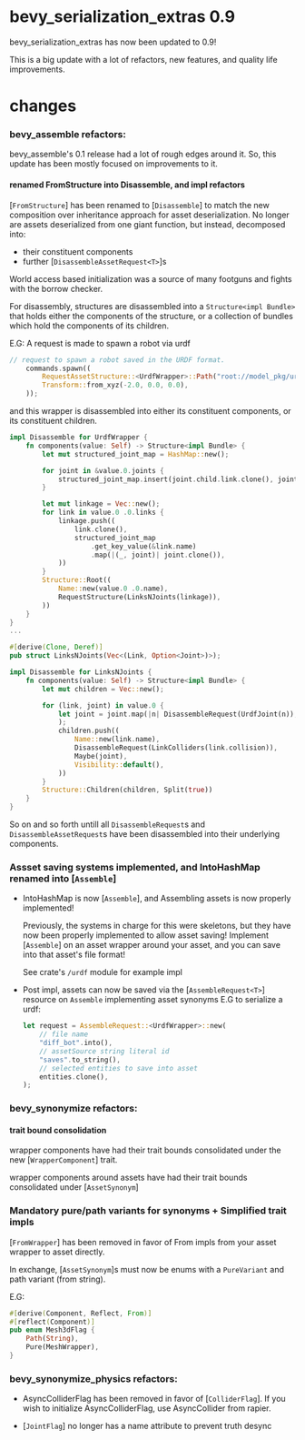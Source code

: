 

# bevy_serialization_extras 0.9

bevy_serialization_extras has now been updated to 0.9!

This is a big update with a lot of refactors, new features, and quality life improvements.

# changes


### bevy_assemble refactors:

bevy_assemble's 0.1 release had a lot of rough edges around it. So, this update has been mostly focused on improvements to it.

#### renamed FromStructure into Disassemble, and impl refactors

[`FromStructure`] has been renamed to [`Disassemble`] to match the new composition over inheritance approach for asset deserialization. No longer are assets deserialized from one giant function, but instead, decomposed into:

- their constituent components
- further [`DisassembleAssetRequest<T>`]s


World access based initialization was a source of many footguns and fights with the borrow checker.

For disassembly, structures are disassembled into a `Structure<impl Bundle>` that holds either the components of the structure, or a collection of bundles which hold the components of its children. 

E.G: A request is made to spawn a robot via urdf

```rust
// request to spawn a robot saved in the URDF format.
    commands.spawn((
        RequestAssetStructure::<UrdfWrapper>::Path("root://model_pkg/urdf/diff_bot.xml".to_owned()),
        Transform::from_xyz(-2.0, 0.0, 0.0),
    ));
```

and this wrapper is disassembled into either its constituent components, or its constituent children.

```rust
impl Disassemble for UrdfWrapper {
    fn components(value: Self) -> Structure<impl Bundle> {
        let mut structured_joint_map = HashMap::new();

        for joint in &value.0.joints {
            structured_joint_map.insert(joint.child.link.clone(), joint.clone());
        }

        let mut linkage = Vec::new();
        for link in value.0 .0.links {
            linkage.push((
                link.clone(),
                structured_joint_map
                    .get_key_value(&link.name)
                    .map(|(_, joint)| joint.clone()),
            ))
        }
        Structure::Root((
            Name::new(value.0 .0.name),
            RequestStructure(LinksNJoints(linkage)),
        ))
    }
}
...

#[derive(Clone, Deref)]
pub struct LinksNJoints(Vec<(Link, Option<Joint>)>);

impl Disassemble for LinksNJoints {
    fn components(value: Self) -> Structure<impl Bundle> {
        let mut children = Vec::new();

        for (link, joint) in value.0 {
            let joint = joint.map(|n| DisassembleRequest(UrdfJoint(n)),
            );
            children.push((
                Name::new(link.name),
                DisassembleRequest(LinkColliders(link.collision)),
                Maybe(joint),
                Visibility::default(),
            ))
        }
        Structure::Children(children, Split(true))
    }
}
```

So on and so forth untill all `DisassembleRequest`s and `DisassembleAssetRequest`s have been disassembled into their underlying components.



### Assset saving systems implemented, and IntoHashMap renamed into [`Assemble`]

- 
    IntoHashMap is now [`Assemble`], and Assembling assets is now properly implemented!

    Previously, the systems in charge for this were skeletons, but they have now been properly implemented to allow asset saving! Implement [`Assemble`] on an asset wrapper around your asset, and you can save into that asset's file format!

    See crate's `/urdf` module for example impl


- 
    Post impl, assets can now be saved via the [`AssembleRequest<T>`] resource on `Assemble` implementing asset synonyms E.G to serialize a urdf:
    ```rust
    let request = AssembleRequest::<UrdfWrapper>::new(
        // file name
        "diff_bot".into(),
        // assetSource string literal id
        "saves".to_string(),
        // selected entities to save into asset
        entities.clone(),
    );
    ```

### bevy_synonymize refactors:

#### trait bound consolidation
wrapper components have had their trait bounds consolidated under the new [`WrapperComponent`] trait.

wrapper components around assets have had their trait bounds consolidated under [`AssetSynonym`]
               
### Mandatory pure/path variants for synonyms + Simplified trait impls

[`FromWrapper`] has been removed in favor of From impls from your asset wrapper to asset directly.

In exchange, [`AssetSynonym`]s must now be enums with a `PureVariant` and path variant (from string). 

E.G:

```rust
#[derive(Component, Reflect, From)]
#[reflect(Component)]
pub enum Mesh3dFlag {
    Path(String),
    Pure(MeshWrapper),
}
```

### bevy_synonymize_physics refactors:

- AsyncColliderFlag has been removed in favor of [`ColliderFlag`]. If you wish to initialize AsyncColliderFlag, use AsyncCollider from rapier.

- [`JointFlag`] no longer has a name attribute to prevent truth desync